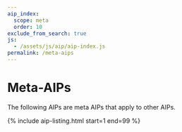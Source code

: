 ```yaml
---
aip_index:
  scope: meta
  order: 10
exclude_from_search: true
js:
  - /assets/js/aip/aip-index.js
permalink: /meta-aips
---
```


# Meta-AIPs

The following AIPs are meta AIPs that apply to other AIPs.

{% include aip-listing.html start=1 end=99 %}
